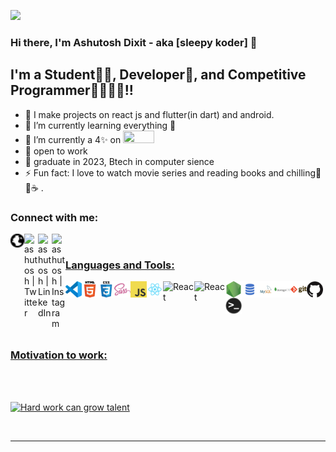 ![](https://activity-graph.herokuapp.com/graph?username=ashutosh61973&theme=react-dark&hide_border=true&area=true)


### Hi there, I'm Ashutosh Dixit - aka [sleepy koder] 👋

## I'm a Student👨‍⚖️, Developer🤟, and Competitive Programmer👩‍💻👨‍💻!!

- 🔭 I make projects on react js and flutter(in dart) and android.
- 🌱 I’m currently learning everything 🤣
- 👯 I’m currently a 4✨ on <a href="https://www.codechef.com/users/ashutoshd_14"><img src="https://cdn.codechef.com/sites/all/themes/abessive/cc-logo-sd.svg" width="50" height="20"/></a>
- 🥅 open to work
- 👨‍ graduate in 2023, Btech in  computer sience
- ⚡ Fun fact: I love to watch movie series and reading books and chilling🍻🍻☕ .

### Connect with me:

<a href="https://github.com/ashutosh61973/"><img align="left" alt="codeSTACKr.com" width="22px" src="https://raw.githubusercontent.com/iconic/open-iconic/master/svg/globe.svg" /></a>
<a href="https://twitter.com/Ashutos70964954"><img align="left" alt="ashutosh | Twitter" width="22px" src="https://cdn.jsdelivr.net/npm/simple-icons@v3/icons/twitter.svg" />
<a href="https://www.linkedin.com/in/ashutosh-dixit-a18b4b19a/"><img align="left" alt="ashutosh | LinkedIn" width="22px" src="https://cdn.jsdelivr.net/npm/simple-icons@v3/icons/linkedin.svg" />
<a href="https://www.instagram.com/ashuniator3/"><img align="left" alt="ashutosh | Instagram" width="22px" src="https://cdn.jsdelivr.net/npm/simple-icons@v3/icons/instagram.svg" />

<br />

### Languages and Tools:

<img align="left" alt="Visual Studio Code" width="26px" src="https://raw.githubusercontent.com/github/explore/80688e429a7d4ef2fca1e82350fe8e3517d3494d/topics/visual-studio-code/visual-studio-code.png" />
<img align="left" alt="HTML5" width="26px" src="https://raw.githubusercontent.com/github/explore/80688e429a7d4ef2fca1e82350fe8e3517d3494d/topics/html/html.png" />
<img align="left" alt="CSS3" width="26px" src="https://raw.githubusercontent.com/github/explore/80688e429a7d4ef2fca1e82350fe8e3517d3494d/topics/css/css.png" />
<img align="left" alt="Sass" width="26px" src="https://raw.githubusercontent.com/github/explore/80688e429a7d4ef2fca1e82350fe8e3517d3494d/topics/sass/sass.png" />
<img align="left" alt="JavaScript" width="26px" src="https://raw.githubusercontent.com/github/explore/80688e429a7d4ef2fca1e82350fe8e3517d3494d/topics/javascript/javascript.png" />
<img align="left" alt="React" width="26px" src="https://raw.githubusercontent.com/github/explore/80688e429a7d4ef2fca1e82350fe8e3517d3494d/topics/react/react.png" />

<img align="left" alt="React" width="50px" src="https://img.favpng.com/17/22/14/dart-logo-programming-language-computer-programming-png-favpng-dxsn9fxX3pi0nNgU3ehqpmPWN.jpg" />
<img align="left" alt="React" width="50px" src="https://omninos.com/wp-content/uploads/2020/06/omninos-flutter.png" />
<img align="left" alt="Node.js" width="26px" src="https://raw.githubusercontent.com/github/explore/80688e429a7d4ef2fca1e82350fe8e3517d3494d/topics/nodejs/nodejs.png" />
<img align="left" alt="SQL" width="26px" src="https://raw.githubusercontent.com/github/explore/80688e429a7d4ef2fca1e82350fe8e3517d3494d/topics/sql/sql.png" />
<img align="left" alt="MySQL" width="26px" src="https://raw.githubusercontent.com/github/explore/80688e429a7d4ef2fca1e82350fe8e3517d3494d/topics/mysql/mysql.png" />
<img align="left" alt="MongoDB" width="26px" src="https://raw.githubusercontent.com/github/explore/80688e429a7d4ef2fca1e82350fe8e3517d3494d/topics/mongodb/mongodb.png" />
<img align="left" alt="Git" width="26px" src="https://raw.githubusercontent.com/github/explore/80688e429a7d4ef2fca1e82350fe8e3517d3494d/topics/git/git.png" />
<img align="left" alt="GitHub" width="26px" src="https://raw.githubusercontent.com/github/explore/78df643247d429f6cc873026c0622819ad797942/topics/github/github.png" />
<img align="left" alt="Terminal" width="26px" src="https://raw.githubusercontent.com/github/explore/80688e429a7d4ef2fca1e82350fe8e3517d3494d/topics/terminal/terminal.png" />

<br />
 <br/><br/><br/><br/>
  
### Motivation to work:
  
  <br/><br/> 
  
![Hard work can grow talent](https://user-images.githubusercontent.com/56062825/139707184-263b2f25-2a8f-450c-8042-0362e0e81490.png)

<br />

---
